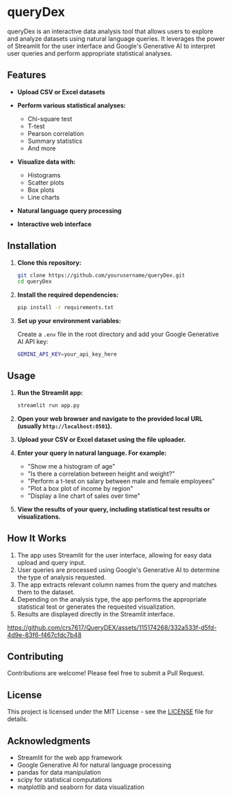 # queryDex

queryDex is an interactive data analysis tool that allows users to explore and analyze datasets using natural language queries. It leverages the power of Streamlit for the user interface and Google's Generative AI to interpret user queries and perform appropriate statistical analyses.

## Features

- **Upload CSV or Excel datasets**
- **Perform various statistical analyses:**
  - Chi-square test
  - T-test
  - Pearson correlation
  - Summary statistics
  - And more

- **Visualize data with:**
  - Histograms
  - Scatter plots
  - Box plots
  - Line charts

- **Natural language query processing**
- **Interactive web interface**

## Installation

1. **Clone this repository:**

    ```sh
    git clone https://github.com/yourusername/queryDex.git
    cd queryDex
    ```

2. **Install the required dependencies:**

    ```sh
    pip install -r requirements.txt
    ```

3. **Set up your environment variables:**

    Create a `.env` file in the root directory and add your Google Generative AI API key:

    ```sh
    GEMINI_API_KEY=your_api_key_here
    ```

## Usage

1. **Run the Streamlit app:**

    ```sh
    streamlit run app.py
    ```

2. **Open your web browser and navigate to the provided local URL (usually `http://localhost:8501`).**

3. **Upload your CSV or Excel dataset using the file uploader.**

4. **Enter your query in natural language. For example:**
    - "Show me a histogram of age"
    - "Is there a correlation between height and weight?"
    - "Perform a t-test on salary between male and female employees"
    - "Plot a box plot of income by region"
    - "Display a line chart of sales over time"

5. **View the results of your query, including statistical test results or visualizations.**

## How It Works

1. The app uses Streamlit for the user interface, allowing for easy data upload and query input.
2. User queries are processed using Google's Generative AI to determine the type of analysis requested.
3. The app extracts relevant column names from the query and matches them to the dataset.
4. Depending on the analysis type, the app performs the appropriate statistical test or generates the requested visualization.
5. Results are displayed directly in the Streamlit interface.




https://github.com/crs7617/QueryDEX/assets/115174268/332a533f-d5fd-4d9e-83f6-f467cfdc7b48



## Contributing

Contributions are welcome! Please feel free to submit a Pull Request.

## License

This project is licensed under the MIT License - see the [LICENSE](LICENSE) file for details.

## Acknowledgments

- Streamlit for the web app framework
- Google Generative AI for natural language processing
- pandas for data manipulation
- scipy for statistical computations
- matplotlib and seaborn for data visualization
